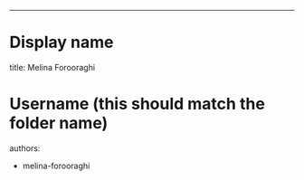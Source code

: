---
# Display name
title: Melina Forooraghi

# Username (this should match the folder name)
authors:
- melina-forooraghi

